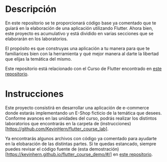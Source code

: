 # Descripción

En este repositorio se te proporcionará código base ya comentado que te guiará en la elaboración de una aplicación utilizando Flutter. Ahora bien, este proyecto es acumulativo y está dividido en varias secciones que se elaborarán en los laboratorios.

El propósito es que construyas una aplicación a tu manera para que te familiarices bien con la herramienta y qué mejor manera al darte la libertad que elijas la temática del mismo.

Este repositorio está relacionado con el Curso de Flutter encontrado en [este repositorio](https://github.com/KevinHern/flutter_course).

# Instrucciones

Este proyecto consistirá en desarrollar una aplicación de e-commerce donde estarás implementando un E-Shop ficticio de la temática que desees. Conforme avances en las unidades del curso, podrás realizar los distintos laboratorios que encontrarás en la carpeta de (instrucciones)[https://github.com/KevinHern/flutter_course_lab].

Ya encontrarás algunos archivos con código ya comentado para ayudarte en la elobaración de las distintas partes. Si te quedas estancado, siempre puedes revisar el código fuente de (esta demostración)[https://kevinhern.github.io/flutter_course_demo/#/] en [este repositorio](https://github.com/KevinHern/flutter_course).
